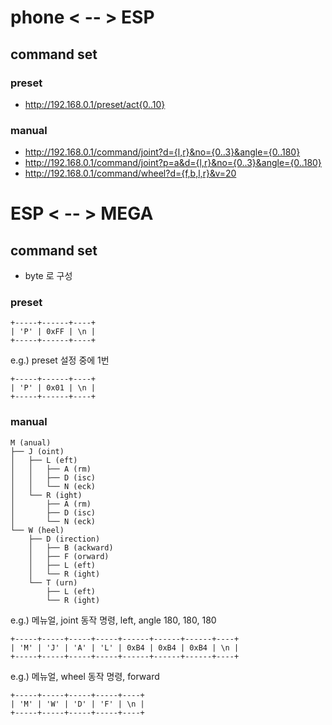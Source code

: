 # phone < -- > ESP
## command set
### preset
- http://192.168.0.1/preset/act{0..10}

### manual
- http://192.168.0.1/command/joint?d={l,r}&no={0..3}&angle={0..180}
- http://192.168.0.1/command/joint?p=a&d={l,r}&no={0..3}&angle={0..180}
- http://192.168.0.1/command/wheel?d={f,b,l,r}&v=20

# ESP < -- > MEGA
## command set
- byte 로 구성
### preset
```
+-----+------+----+
| 'P' | 0xFF | \n |
+-----+------+----+
```
e.g.) preset 설정 중에 1번
```
+-----+------+----+
| 'P' | 0x01 | \n |
+-----+------+----+
```
### manual
```
M (anual)
├── J (oint)
│   ├── L (eft)
│   │   ├── A (rm)
│   │   ├── D (isc)
│   │   └── N (eck)
│   └── R (ight)
│       ├── A (rm)
│       ├── D (isc)
│       └── N (eck)
└── W (heel)
    ├── D (irection)
    │   ├── B (ackward)
    │   ├── F (orward)
    │   ├── L (eft)
    │   └── R (ight)
    └── T (urn)
        ├── L (eft)
        └── R (ight)
```
e.g.) 메뉴얼, joint 동작 명령, left, angle 180, 180, 180
```
+-----+-----+-----+-----+------+------+------+----+
| 'M' | 'J' | 'A' | 'L' | 0xB4 | 0xB4 | 0xB4 | \n |
+-----+-----+-----+-----+------+------+------+----+
```
e.g.) 메뉴얼, wheel 동작 명령, forward
```
+-----+-----+-----+-----+----+
| 'M' | 'W' | 'D' | 'F' | \n |
+-----+-----+-----+-----+----+
```

